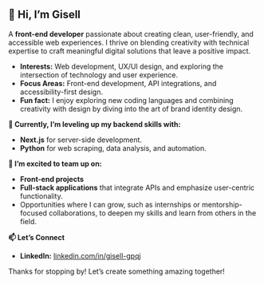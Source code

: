 ## 👋 Hi, I’m Gisell

A **front-end developer**  passionate about creating clean, user-friendly, and accessible web experiences. I thrive on blending creativity with technical expertise to craft meaningful digital solutions that leave a positive impact.

- **Interests:** Web development, UX/UI design, and exploring the intersection of technology and user experience.
- **Focus Areas:** Front-end development, API integrations, and accessibility-first design.
- **Fun fact:** I enjoy exploring new coding languages and combining creativity with design by diving into the art of brand identity design.

**🌱 Currently, I’m leveling up my backend skills with:**

- **Next.js** for server-side development.
- **Python** for web scraping, data analysis, and automation.

 **🤝 I’m excited to team up on:**

- **Front-end projects**
- **Full-stack applications** that integrate APIs and emphasize user-centric functionality.
- Opportunities where I can grow, such as internships or mentorship-focused collaborations, to deepen my skills and learn from others in the field.

**📫 Let’s Connect**

- **LinkedIn:** [linkedin.com/in/gisell-gpqj](https://www.linkedin.com/in/gisell-gpqj)

Thanks for stopping by!
Let’s create something amazing together!
